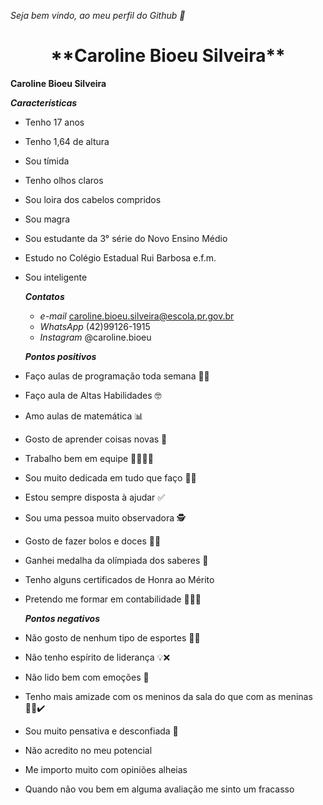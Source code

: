 _Seja bem vindo, ao meu perfil do Github 🌺_

<h1 align="center"> **Caroline Bioeu Silveira**</h1>


  **Caroline Bioeu Silveira**

  _**Características**_
- Tenho 17 anos
- Tenho 1,64 de altura
- Sou tímida
- Tenho olhos claros
- Sou loira dos cabelos compridos
- Sou magra
- Sou estudante da 3° série do Novo Ensino Médio
- Estudo no Colégio Estadual Rui Barbosa e.f.m.
- Sou inteligente 

  _**Contatos**_

   - _e-mail_
   caroline.bioeu.silveira@escola.pr.gov.br
   - _WhatsApp_
   (42)99126-1915
   - _Instagram_
   @caroline.bioeu


  _**Pontos positivos**_
- Faço aulas de programação toda semana 👩‍💻
- Faço aula de Altas Habilidades 🤓
- Amo aulas de matemática 📊
- Gosto de aprender coisas novas 📝
- Trabalho bem em equipe 🧑‍🧑‍🧒‍🧒
- Sou muito dedicada em tudo que faço ✍🏻 
- Estou sempre disposta à ajudar ✅
- Sou uma pessoa muito observadora 🕵️
- Gosto de fazer bolos e doces 🎂🍧
- Ganhei medalha da olímpiada dos saberes 🥉
- Tenho alguns certificados de Honra ao Mérito
- Pretendo me formar em contabilidade 👩🏼‍🎓


  _**Pontos negativos**_


- Não gosto de nenhum tipo de esportes 🏀❌
- Não tenho espírito de liderança 💡❌
- Não lido bem com emoções 🥹
- Tenho mais amizade com os meninos da sala do que com as meninas 🙍‍♂️✔️
- Sou muito pensativa e desconfiada 🤔
- Não acredito no meu potencial
- Me importo muito com opiniões alheias
- Quando não vou bem em alguma avaliação me sinto um fracasso 


